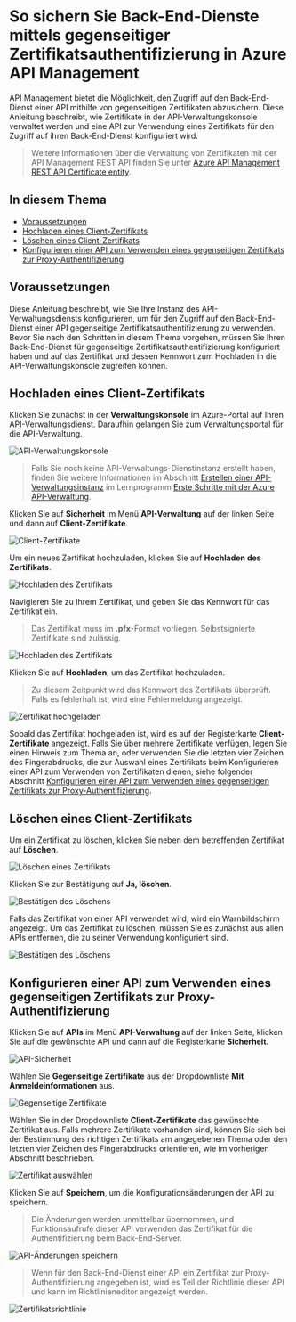 <properties pageTitle="How to secure back-end services using mutual certificate authentication in Azure API Management" metaKeywords="" description="Learn how to secure back-end services using mutual certificate authentication in Azure API Management." metaCanonical="" services="api-management" documentationCenter="API Management" title="How to secure back-end services using mutual certificate authentication in Azure API Management" authors="sdanie" solutions="" manager="" editor="" />

<tags ms.service="api-management" ms.workload="mobile" ms.tgt_pltfrm="na" ms.devlang="na" ms.topic="article" ms.date="01/01/1900" ms.author="sdanie" />

# So sichern Sie Back-End-Dienste mittels gegenseitiger Zertifikatsauthentifizierung in Azure API Management

API Management bietet die Möglichkeit, den Zugriff auf den Back-End-Dienst einer API mithilfe von gegenseitigen Zertifikaten abzusichern. Diese Anleitung beschreibt, wie Zertifikate in der API-Verwaltungskonsole verwaltet werden und eine API zur Verwendung eines Zertifikats für den Zugriff auf ihren Back-End-Dienst konfiguriert wird.

> Weitere Informationen über die Verwaltung von Zertifikaten mit der API Management REST API finden Sie unter [Azure API Management REST API Certificate entity][Azure API Management REST API Certificate entity].

## In diesem Thema

-   [Voraussetzungen][Voraussetzungen]
-   [Hochladen eines Client-Zertifikats][Hochladen eines Client-Zertifikats]
-   [Löschen eines Client-Zertifikats][Löschen eines Client-Zertifikats]
-   [Konfigurieren einer API zum Verwenden eines gegenseitigen Zertifikats zur Proxy-Authentifizierung][Konfigurieren einer API zum Verwenden eines gegenseitigen Zertifikats zur Proxy-Authentifizierung]

## <a name="prerequisites"> </a>Voraussetzungen

Diese Anleitung beschreibt, wie Sie Ihre Instanz des API-Verwaltungsdiensts konfigurieren, um für den Zugriff auf den Back-End-Dienst einer API gegenseitige Zertifikatsauthentifizierung zu verwenden. Bevor Sie nach den Schritten in diesem Thema vorgehen, müssen Sie Ihren Back-End-Dienst für gegenseitige Zertifikatsauthentifizierung konfiguriert haben und auf das Zertifikat und dessen Kennwort zum Hochladen in die API-Verwaltungskonsole zugreifen können.

## <a name="step1"> </a>Hochladen eines Client-Zertifikats

Klicken Sie zunächst in der **Verwaltungskonsole** im Azure-Portal auf Ihren API-Verwaltungsdienst. Daraufhin gelangen Sie zum Verwaltungsportal für die API-Verwaltung.

![API-Verwaltungskonsole][api-management-management-console]

> Falls Sie noch keine API-Verwaltungs-Dienstinstanz erstellt haben, finden Sie weitere Informationen im Abschnitt [Erstellen einer API-Verwaltungsinstanz][Erstellen einer API-Verwaltungsinstanz] im Lernprogramm [Erste Schritte mit der Azure API-Verwaltung][Erste Schritte mit der Azure API-Verwaltung].

Klicken Sie auf **Sicherheit** im Menü **API-Verwaltung** auf der linken Seite und dann auf **Client-Zertifikate**.

![Client-Zertifikate][api-management-security-client-certificates]

Um ein neues Zertifikat hochzuladen, klicken Sie auf **Hochladen des Zertifikats**.

![Hochladen des Zertifikats][api-management-upload-certificate]

Navigieren Sie zu Ihrem Zertifikat, und geben Sie das Kennwort für das Zertifikat ein.

> Das Zertifikat muss im **.pfx**-Format vorliegen. Selbstsignierte Zertifikate sind zulässig.

![Hochladen des Zertifikats][api-management-upload-certificate-form]

Klicken Sie auf **Hochladen**, um das Zertifikat hochzuladen.

> Zu diesem Zeitpunkt wird das Kennwort des Zertifikats überprüft. Falls es fehlerhaft ist, wird eine Fehlermeldung angezeigt.

![Zertifikat hochgeladen][api-management-certificate-uploaded]

Sobald das Zertifikat hochgeladen ist, wird es auf der Registerkarte **Client-Zertifikate** angezeigt. Falls Sie über mehrere Zertifikate verfügen, legen Sie einen Hinweis zum Thema an, oder verwenden Sie die letzten vier Zeichen des Fingerabdrucks, die zur Auswahl eines Zertifikats beim Konfigurieren einer API zum Verwenden von Zertifikaten dienen; siehe folgender Abschnitt [Konfigurieren einer API zum Verwenden eines gegenseitigen Zertifikats zur Proxy-Authentifizierung][Konfigurieren einer API zum Verwenden eines gegenseitigen Zertifikats zur Proxy-Authentifizierung].

## <a name="step1a"> </a>Löschen eines Client-Zertifikats

Um ein Zertifikat zu löschen, klicken Sie neben dem betreffenden Zertifikat auf **Löschen**.

![Löschen eines Zertifikats][api-management-certificate-delete]

Klicken Sie zur Bestätigung auf **Ja, löschen**.

![Bestätigen des Löschens][api-management-confirm-delete]

Falls das Zertifikat von einer API verwendet wird, wird ein Warnbildschirm angezeigt. Um das Zertifikat zu löschen, müssen Sie es zunächst aus allen APIs entfernen, die zu seiner Verwendung konfiguriert sind.

![Bestätigen des Löschens][api-management-confirm-delete-policy]

## <a name="step2"> </a>Konfigurieren einer API zum Verwenden eines gegenseitigen Zertifikats zur Proxy-Authentifizierung

Klicken Sie auf **APIs** im Menü **API-Verwaltung** auf der linken Seite, klicken Sie auf die gewünschte API und dann auf die Registerkarte **Sicherheit**.

![API-Sicherheit][api-management-api-security]

Wählen Sie **Gegenseitige Zertifikate** aus der Dropdownliste **Mit Anmeldeinformationen** aus.

![Gegenseitige Zertifikate][api-management-mutual-certificates]

Wählen Sie in der Dropdownliste **Client-Zertifikate** das gewünschte Zertifikat aus. Falls mehrere Zertifikate vorhanden sind, können Sie sich bei der Bestimmung des richtigen Zertifikats am angegebenen Thema oder den letzten vier Zeichen des Fingerabdrucks orientieren, wie im vorherigen Abschnitt beschrieben.

![Zertifikat auswählen][api-management-select-certificate]

Klicken Sie auf **Speichern**, um die Konfigurationsänderungen der API zu speichern.

> Die Änderungen werden unmittelbar übernommen, und Funktionsaufrufe dieser API verwenden das Zertifikat für die Authentifizierung beim Back-End-Server.

![API-Änderungen speichern][api-management-save-api]

> Wenn für den Back-End-Dienst einer API ein Zertifikat zur Proxy-Authentifizierung angegeben ist, wird es Teil der Richtlinie dieser API und kann im Richtlinieneditor angezeigt werden.

![Zertifikatsrichtlinie][api-management-certificate-policy]

  [Azure API Management REST API Certificate entity]: http://msdn.microsoft.com/library/azure/dn783483.aspx
  [Voraussetzungen]: #prerequisites
  [Hochladen eines Client-Zertifikats]: #step1
  [Löschen eines Client-Zertifikats]: #step1a
  [Konfigurieren einer API zum Verwenden eines gegenseitigen Zertifikats zur Proxy-Authentifizierung]: #step2
  [api-management-management-console]: ./media/api-management-howto-mutual-certificates/api-management-management-console.png
  [Erstellen einer API-Verwaltungsinstanz]: ../api-management-get-started/#create-service-instance
  [Erste Schritte mit der Azure API-Verwaltung]: ../api-management-get-started
  [api-management-security-client-certificates]: ./media/api-management-howto-mutual-certificates/api-management-security-client-certificates.png
  [api-management-upload-certificate]: ./media/api-management-howto-mutual-certificates/api-management-upload-certificate.png
  [api-management-upload-certificate-form]: ./media/api-management-howto-mutual-certificates/api-management-upload-certificate-form.png
  [api-management-certificate-uploaded]: ./media/api-management-howto-mutual-certificates/api-management-certificate-uploaded.png
  [api-management-certificate-delete]: ./media/api-management-howto-mutual-certificates/api-management-certificate-delete.png
  [api-management-confirm-delete]: ./media/api-management-howto-mutual-certificates/api-management-confirm-delete.png
  [api-management-confirm-delete-policy]: ./media/api-management-howto-mutual-certificates/api-management-confirm-delete-policy.png

  [api-management-api-security]: ./media/api-management-howto-mutual-certificates/api-management-api-security.png
  [api-management-mutual-certificates]: ./media/api-management-howto-mutual-certificates/api-management-mutual-certificates.png
  [api-management-select-certificate]: ./media/api-management-howto-mutual-certificates/api-management-select-certificate.png
  [api-management-save-api]: ./media/api-management-howto-mutual-certificates/api-management-save-api.png
  [api-management-certificate-policy]: ./media/api-management-howto-mutual-certificates/api-management-certificate-policy.png